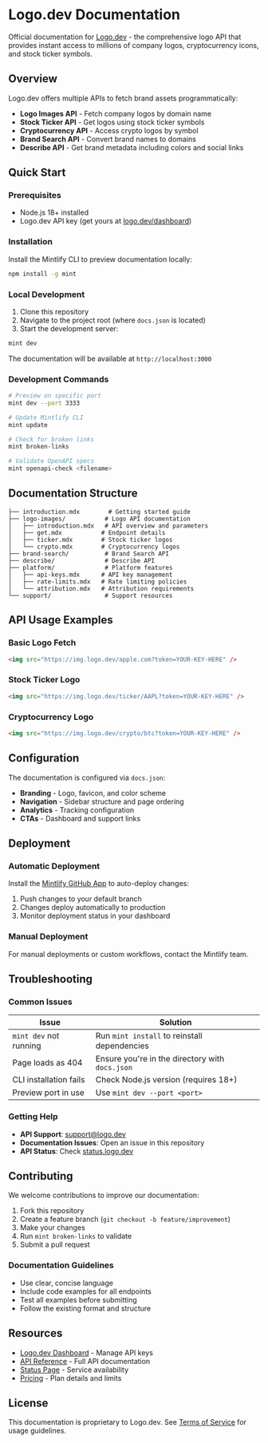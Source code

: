 # Logo.dev Documentation

Official documentation for [Logo.dev](https://logo.dev) - the comprehensive logo API that provides instant access to millions of company logos, cryptocurrency icons, and stock ticker symbols.

## Overview

Logo.dev offers multiple APIs to fetch brand assets programmatically:

- **Logo Images API** - Fetch company logos by domain name
- **Stock Ticker API** - Get logos using stock ticker symbols
- **Cryptocurrency API** - Access crypto logos by symbol
- **Brand Search API** - Convert brand names to domains
- **Describe API** - Get brand metadata including colors and social links

## Quick Start

### Prerequisites

- Node.js 18+ installed
- Logo.dev API key (get yours at [logo.dev/dashboard](https://www.logo.dev/dashboard))

### Installation

Install the Mintlify CLI to preview documentation locally:

```bash
npm install -g mint
```

### Local Development

1. Clone this repository
2. Navigate to the project root (where `docs.json` is located)
3. Start the development server:

```bash
mint dev
```

The documentation will be available at `http://localhost:3000`

### Development Commands

```bash
# Preview on specific port
mint dev --port 3333

# Update Mintlify CLI
mint update

# Check for broken links
mint broken-links

# Validate OpenAPI specs
mint openapi-check <filename>
```

## Documentation Structure

```
├── introduction.mdx        # Getting started guide
├── logo-images/           # Logo API documentation
│   ├── introduction.mdx   # API overview and parameters
│   ├── get.mdx           # Endpoint details
│   ├── ticker.mdx        # Stock ticker logos
│   └── crypto.mdx        # Cryptocurrency logos
├── brand-search/          # Brand Search API
├── describe/              # Describe API
├── platform/              # Platform features
│   ├── api-keys.mdx      # API key management
│   ├── rate-limits.mdx   # Rate limiting policies
│   └── attribution.mdx   # Attribution requirements
└── support/               # Support resources
```

## API Usage Examples

### Basic Logo Fetch

```html
<img src="https://img.logo.dev/apple.com?token=YOUR-KEY-HERE" />
```

### Stock Ticker Logo

```html
<img src="https://img.logo.dev/ticker/AAPL?token=YOUR-KEY-HERE" />
```

### Cryptocurrency Logo

```html
<img src="https://img.logo.dev/crypto/btc?token=YOUR-KEY-HERE" />
```

## Configuration

The documentation is configured via `docs.json`:

- **Branding** - Logo, favicon, and color scheme
- **Navigation** - Sidebar structure and page ordering
- **Analytics** - Tracking configuration
- **CTAs** - Dashboard and support links

## Deployment

### Automatic Deployment

Install the [Mintlify GitHub App](https://github.com/apps/mintlify) to auto-deploy changes:

1. Push changes to your default branch
2. Changes deploy automatically to production
3. Monitor deployment status in your dashboard

### Manual Deployment

For manual deployments or custom workflows, contact the Mintlify team.

## Troubleshooting

### Common Issues

| Issue                  | Solution                                        |
| ---------------------- | ----------------------------------------------- |
| `mint dev` not running | Run `mint install` to reinstall dependencies    |
| Page loads as 404      | Ensure you're in the directory with `docs.json` |
| CLI installation fails | Check Node.js version (requires 18+)            |
| Preview port in use    | Use `mint dev --port <port>`                    |

### Getting Help

- **API Support**: [support@logo.dev](mailto:support@logo.dev)
- **Documentation Issues**: Open an issue in this repository
- **API Status**: Check [status.logo.dev](https://status.logo.dev)

## Contributing

We welcome contributions to improve our documentation:

1. Fork this repository
2. Create a feature branch (`git checkout -b feature/improvement`)
3. Make your changes
4. Run `mint broken-links` to validate
5. Submit a pull request

### Documentation Guidelines

- Use clear, concise language
- Include code examples for all endpoints
- Test all examples before submitting
- Follow the existing format and structure

## Resources

- [Logo.dev Dashboard](https://www.logo.dev/dashboard) - Manage API keys
- [API Reference](https://docs.logo.dev) - Full API documentation
- [Status Page](https://status.logo.dev) - Service availability
- [Pricing](https://logo.dev/pricing) - Plan details and limits

## License

This documentation is proprietary to Logo.dev. See [Terms of Service](https://logo.dev/terms) for usage guidelines.
